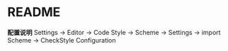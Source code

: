 # README

**配置说明**
Settings -> Editor -> Code Style -> Scheme -> Settings -> import Scheme -> CheckStyle Configuration
